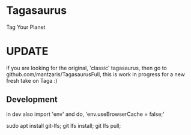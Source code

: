 # Tagasaurus
Tag Your Planet

# UPDATE
if you are looking for the original, 'classic' tagasaurus, then go to github.com/mantzaris/TagasaurusFull, this is work in progress for a new fresh take on Taga :)


## Development

in dev also import 'env' and do, 'env.useBrowserCache = false;'

sudo apt install git-lfs; git lfs install; git lfs pull;